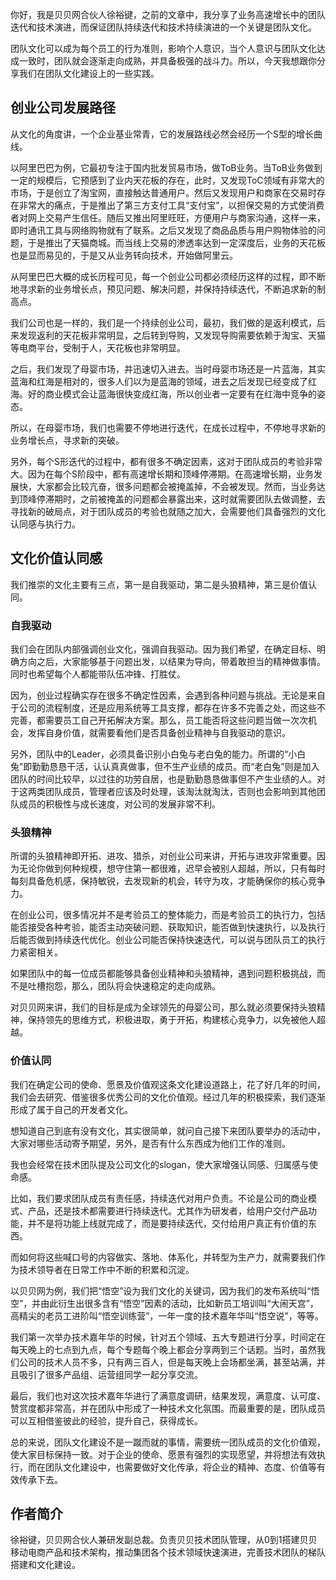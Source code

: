 你好，我是贝贝网合伙人徐裕键，之前的文章中，我分享了业务高速增长中的团队迭代和技术演进，而保证团队持续迭代和技术持续演进的一个关键是团队文化。

团队文化可以成为每个员工的行为准则，影响个人意识，当个人意识与团队文化达成一致时，团队就会逐渐走向成熟，并具备极强的战斗力。所以，今天我想跟你分享我们在团队文化建设上的一些实践。

## 创业公司发展路径

从文化的角度讲，一个企业基业常青，它的发展路线必然会经历一个S型的增长曲线。

以阿里巴巴为例，它最初专注于国内批发贸易市场，做ToB业务。当ToB业务做到一定的规模后，它预感到了业内天花板的存在，此时，又发现ToC领域有非常大的市场，于是创立了淘宝网，直接触达普通用户。然后又发现用户和商家在交易时存在非常大的痛点，于是推出了第三方支付工具“支付宝”，以担保交易的方式使消费者对网上交易产生信任。随后又推出阿里旺旺，方便用户与商家沟通，这样一来，即时通讯工具与网络购物就有了联系。之后又发现了商品品质与用户购物体验的问题，于是推出了天猫商城。而当线上交易的渗透率达到一定深度后，业务的天花板也是显而易见的，于是又从业务转向技术，开始做阿里云。

从阿里巴巴大概的成长历程可见，每一个创业公司都必须经历这样的过程，即不断地寻求新的业务增长点，预见问题、解决问题，并保持持续迭代，不断追求新的制高点。

我们公司也是一样的，我们是一个持续创业公司，最初，我们做的是返利模式，后来发现返利的天花板非常明显，之后转到导购，又发现导购需要依赖于淘宝、天猫等电商平台，受制于人，天花板也非常明显。

之后，我们发现了母婴市场，并迅速切入进去。当时母婴市场还是一片蓝海，其实蓝海和红海是相对的，很多人们以为是蓝海的领域，进去之后发现已经变成了红海。好的商业模式会让蓝海很快变成红海，所以创业者一定要有在红海中竞争的姿态。

所以，在母婴市场，我们也需要不停地进行迭代，在成长过程中，不停地寻求新的业务增长点，寻求新的突破。

另外，每个S形迭代的过程中，都有很多不确定因素，这对于团队成员的考验非常大。因为在每个S阶段中，都有高速增长期和顶峰停滞期。在高速增长期，业务发展快，大家都会比较亢奋，很多问题都会被掩盖掉，不会被发现。然而，当业务达到顶峰停滞期时，之前被掩盖的问题都会暴露出来，这时就需要团队去做调整，去寻找新的破局点，对于团队成员的考验也就随之加大，会需要他们具备强烈的文化认同感与执行力。

## 文化价值认同感

我们推崇的文化主要有三点，第一是自我驱动，第二是头狼精神，第三是价值认同。

### 自我驱动

我们会在团队内部强调创业文化，强调自我驱动。因为我们希望，在确定目标、明确方向之后，大家能够基于问题出发，以结果为导向，带着敢担当的精神做事情。同时也希望每个人都能带队伍冲锋、打胜仗。

因为，创业过程确实存在很多不确定性因素，会遇到各种问题与挑战。无论是来自于公司的流程制度，还是应用系统等工具支撑，都存在许多不完善之处，而这些不完善，都需要员工自己开拓解决方案。那么，员工能否将这些问题当做一次次机会，发挥自身价值，就需要看他们是否具备创业精神与自我驱动的意识。

另外，团队中的Leader，必须具备识别小白兔与老白兔的能力。所谓的“小白兔”即勤勤恳恳干活，认认真真做事，但不生产业绩的成员。而“老白兔”则是加入团队的时间比较早，以过往的功劳自居，也是勤勤恳恳做事但不产生业绩的人。对于这两类团队成员，管理者应该及时处理，该淘汰就淘汰，否则也会影响到其他团队成员的积极性与成长速度，对公司的发展非常不利。

### 头狼精神

所谓的头狼精神即开拓、进攻、猎杀，对创业公司来讲，开拓与进攻非常重要。因为无论你做到何种规模，想守住第一都很难，迟早会被别人超越，所以，只有每时每刻具备危机感，保持敏锐，去发现新的机会，转守为攻，才能确保你的核心竞争力。

在创业公司，很多情况并不是考验员工的整体能力，而是考验员工的执行力，包括能否接受各种考验，能否主动突破问题、获取知识，能否做到快速执行，以及执行后能否做到持续迭代优化。创业公司能否保持快速迭代，可以说与团队员工的执行力紧密相关。

如果团队中的每一位成员都能够具备创业精神和头狼精神，遇到问题积极挑战，而不是吐槽抱怨，那么，团队将会快速稳定的走向成熟。

对贝贝网来讲，我们的目标是成为全球领先的母婴公司，那么就必须要保持头狼精神，保持领先的思维方式，积极进取，勇于开拓，构建核心竞争力，以免被他人超越。

### 价值认同

我们在确定公司的使命、愿景及价值观这条文化建设道路上，花了好几年的时间，我们会去研究、借鉴很多优秀公司的文化价值观。经过几年的积极探索，我们逐渐形成了属于自己的开发者文化。

想知道自己到底有没有文化，其实很简单，就问自己接下来团队要举办的活动中，大家对哪些活动寄予期望，另外，是否有什么东西成为他们工作的准则。

我也会经常在技术团队提及公司文化的slogan，使大家增强认同感、归属感与使命感。

比如，我们要求团队成员有责任感，持续迭代对用户负责。不论是公司的商业模式、产品，还是技术都需要进行持续迭代。尤其作为研发者，给用户交付产品功能，并不是将功能上线就完成了，而是要持续迭代，交付给用户真正有价值的东西。

而如何将这些喊口号的内容做实、落地、体系化，并转型为生产力，就需要我们作为技术领导者在日常工作中不断的积累和沉淀。

以贝贝网为例，我们把“悟空”设为我们文化的关键词，因为我们的发布系统叫“悟空”，并由此衍生出很多含有“悟空”因素的活动，比如新员工培训叫“大闹天宫”，高精尖的老员工进阶叫“悟空训练营”，一年一度的技术嘉年华叫“悟空说”，等等。

我们第一次举办技术嘉年华的时候，针对五个领域、五大专题进行分享，时间定在每天晚上的七点到九点，每个专题每个晚上都会分享两到三个话题。当时，虽然我们公司的技术人员不多，只有两三百人，但是每天晚上会场都坐满，甚至站满，并且吸引了很多产品组、运营组同学一起分享交流。

最后，我们也对这次技术嘉年华进行了满意度调研，结果发现，满意度、认可度、赞赏度都非常高，并在团队中形成了一种技术文化氛围。而最重要的是，团队成员可以互相借鉴彼此的经验，提升自己，获得成长。

总的来说，团队文化建设不是一蹴而就的事情，需要统一团队成员的文化价值观，使大家目标保持一致。对于企业的使命、愿景有强烈的实现愿望，并将想法有效执行，而在团队文化建设中，也需要做好文化传承，将企业的精神、态度、价值等有效传承下去。

## 作者简介

徐裕键，贝贝网合伙人兼研发副总裁。负责贝贝技术团队管理，从0到1搭建贝贝移动电商产品和技术架构，推动集团各个技术领域快速演进，完善技术团队的梯队搭建和文化建设。